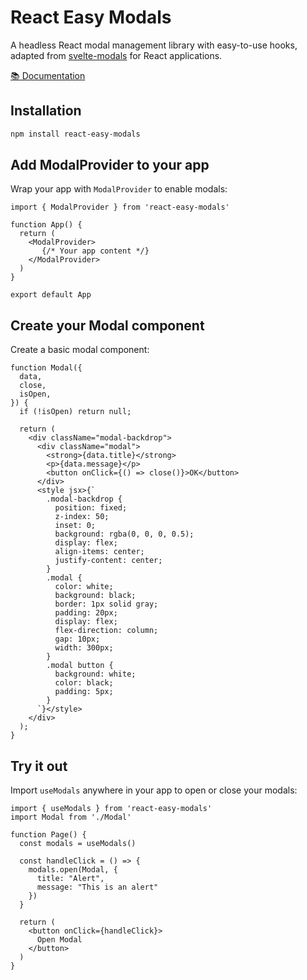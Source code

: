 # React Easy Modals

A headless React modal management library with easy-to-use hooks, adapted from [svelte-modals](https://github.com/mattjennings/svelte-modals) for React applications.

[📚 Documentation](https://react-easy-modals-docs.vercel.app/)


## Installation

```bash
npm install react-easy-modals
```

## Add ModalProvider to your app

Wrap your app with `ModalProvider` to enable modals:

```tsx
import { ModalProvider } from 'react-easy-modals'

function App() {
  return (
    <ModalProvider>
       {/* Your app content */}
    </ModalProvider>
  )
}

export default App
```

## Create your Modal component

Create a basic modal component:

```tsx
function Modal({
  data,
  close,
  isOpen,
}) {
  if (!isOpen) return null;

  return (
    <div className="modal-backdrop">
      <div className="modal">
        <strong>{data.title}</strong>
        <p>{data.message}</p>
        <button onClick={() => close()}>OK</button>
      </div>
      <style jsx>{`
        .modal-backdrop {
          position: fixed;
          z-index: 50;
          inset: 0;
          background: rgba(0, 0, 0, 0.5);
          display: flex;
          align-items: center;
          justify-content: center;
        }
        .modal {
          color: white;
          background: black;
          border: 1px solid gray;
          padding: 20px;
          display: flex;
          flex-direction: column;
          gap: 10px;
          width: 300px;
        }
        .modal button {
          background: white;
          color: black;
          padding: 5px;
        }
      `}</style>
    </div>
  );
}
```

## Try it out

Import `useModals` anywhere in your app to open or close your modals:

```tsx
import { useModals } from 'react-easy-modals'
import Modal from './Modal'

function Page() {
  const modals = useModals()

  const handleClick = () => {
    modals.open(Modal, { 
      title: "Alert", 
      message: "This is an alert" 
    })
  }

  return (
    <button onClick={handleClick}>
      Open Modal
    </button>
  )
}
```
